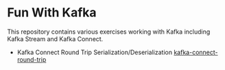 
# Fun With Kafka

This repository contains various exercises working with Kafka including Kafka Stream and Kafka Connect.

* Kafka Connect Round Trip Serialization/Deserialization
[kafka-connect-round-trip](./kafka-connect-round-trip/README.md)